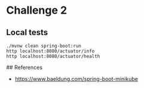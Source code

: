 # Challenge 2

## Local tests

```
./mvnw clean spring-boot:run
http localhost:8080/actuator/info
http localhost:8080/actuator/health
```

## References

- https://www.baeldung.com/spring-boot-minikube
